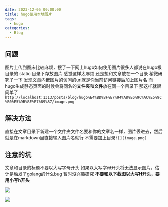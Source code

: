 ```yaml
---
date: 2023-12-05 00:00:00
title: hugo使用本地图片
tags:
  - hugo
categories:
  - Blog
---
```


## 问题
图片上传到图床比较麻烦，搜了一下网上hugo如何使用图片很多人都说在hugo根目录的 static 目录下存放图片 感觉这样太麻烦 还是想和文章放在一个目录
稍微研究了一下
发现文章内嵌图片的访问的uri就是你当前访问链接后加上图片名 而hugo生成静态页面的时候会将同名的**文件夹**和**文件**放在同一个目录下 那这样就很简单了`http://localhost:1313/posts/blog/hugo%E4%BD%BF%E7%94%A8%E6%9C%AC%E5%9C%B0%E5%9B%BE%E7%89%87/image.png`

## 解决方法
直接在文章目录下新建一个文件夹文件名要和你的文章名一样，图片丢进去，然后就是在markdown里直接输入图片名就行 不需要加上目录`![](image.png)`

## 注意的坑
文章和目录的标题不要以大写字母开头 如果以大写字母开头将无法显示图片，估计是触发了golang的什么bug 暂时没兴趣研究
**不要和以下截图以大写H开头，要用小写h开头**

![](image.png)

![](image2.png)